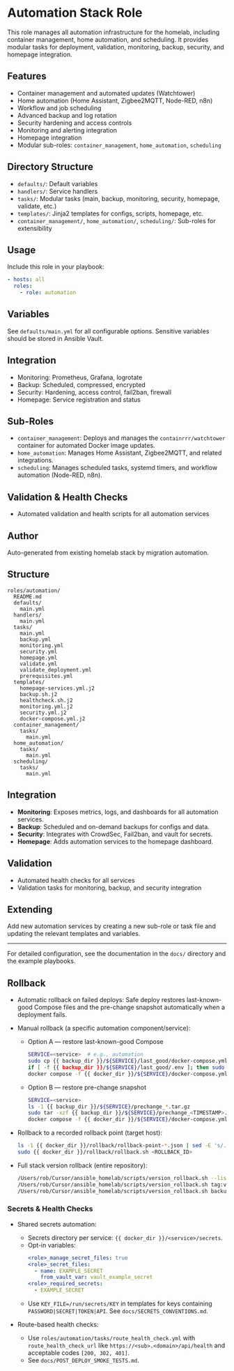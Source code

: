 # Automation Stack Role

This role manages all automation infrastructure for the homelab, including container management, home automation, and scheduling. It provides modular tasks for deployment, validation, monitoring, backup, security, and homepage integration.

## Features
- Container management and automated updates (Watchtower)
- Home automation (Home Assistant, Zigbee2MQTT, Node-RED, n8n)
- Workflow and job scheduling
- Advanced backup and log rotation
- Security hardening and access controls
- Monitoring and alerting integration
- Homepage integration
- Modular sub-roles: `container_management`, `home_automation`, `scheduling`

## Directory Structure
- `defaults/`: Default variables
- `handlers/`: Service handlers
- `tasks/`: Modular tasks (main, backup, monitoring, security, homepage, validate, etc.)
- `templates/`: Jinja2 templates for configs, scripts, homepage, etc.
- `container_management/`, `home_automation/`, `scheduling/`: Sub-roles for extensibility

## Usage
Include this role in your playbook:
```yaml
- hosts: all
  roles:
    - role: automation
```

## Variables
See `defaults/main.yml` for all configurable options. Sensitive variables should be stored in Ansible Vault.

## Integration
- Monitoring: Prometheus, Grafana, logrotate
- Backup: Scheduled, compressed, encrypted
- Security: Hardening, access control, fail2ban, firewall
- Homepage: Service registration and status

## Sub-Roles
- `container_management`: Deploys and manages the `containrrr/watchtower` container for automated Docker image updates.
- `home_automation`: Manages Home Assistant, Zigbee2MQTT, and related integrations.
- `scheduling`: Manages scheduled tasks, systemd timers, and workflow automation (Node-RED, n8n).

## Validation & Health Checks
- Automated validation and health scripts for all automation services

## Author
Auto-generated from existing homelab stack by migration automation.

## Structure
```
roles/automation/
  README.md
  defaults/
    main.yml
  handlers/
    main.yml
  tasks/
    main.yml
    backup.yml
    monitoring.yml
    security.yml
    homepage.yml
    validate.yml
    validate_deployment.yml
    prerequisites.yml
  templates/
    homepage-services.yml.j2
    backup.sh.j2
    healthcheck.sh.j2
    monitoring.yml.j2
    security.yml.j2
    docker-compose.yml.j2
  container_management/
    tasks/
      main.yml
  home_automation/
    tasks/
      main.yml
  scheduling/
    tasks/
      main.yml
```

## Integration
- **Monitoring**: Exposes metrics, logs, and dashboards for all automation services.
- **Backup**: Scheduled and on-demand backups for configs and data.
- **Security**: Integrates with CrowdSec, Fail2ban, and vault for secrets.
- **Homepage**: Adds automation services to the homepage dashboard.

## Validation
- Automated health checks for all services
- Validation tasks for monitoring, backup, and security integration

## Extending
Add new automation services by creating a new sub-role or task file and updating the relevant templates and variables.

---
For detailed configuration, see the documentation in the `docs/` directory and the example playbooks. 

## Rollback

- Automatic rollback on failed deploys: Safe deploy restores last-known-good Compose files and the pre-change snapshot automatically when a deployment fails.

- Manual rollback (a specific automation component/service):
  - Option A — restore last-known-good Compose
    ```bash
    SERVICE=<service>  # e.g., automation
    sudo cp {{ backup_dir }}/${SERVICE}/last_good/docker-compose.yml {{ docker_dir }}/${SERVICE}/docker-compose.yml
    if [ -f {{ backup_dir }}/${SERVICE}/last_good/.env ]; then sudo cp {{ backup_dir }}/${SERVICE}/last_good/.env {{ docker_dir }}/${SERVICE}/.env; fi
    docker compose -f {{ docker_dir }}/${SERVICE}/docker-compose.yml up -d
    ```
  - Option B — restore pre-change snapshot
    ```bash
    SERVICE=<service>
    ls -1 {{ backup_dir }}/${SERVICE}/prechange_*.tar.gz
    sudo tar -xzf {{ backup_dir }}/${SERVICE}/prechange_<TIMESTAMP>.tar.gz -C /
    docker compose -f {{ docker_dir }}/${SERVICE}/docker-compose.yml up -d
    ```

- Rollback to a recorded rollback point (target host):
  ```bash
  ls -1 {{ docker_dir }}/rollback/rollback-point-*.json | sed -E 's/.*rollback-point-([0-9]+)\.json/\1/'
  sudo {{ docker_dir }}/rollback/rollback.sh <ROLLBACK_ID>
  ```

- Full stack version rollback (entire repository):
  ```bash
  /Users/rob/Cursor/ansible_homelab/scripts/version_rollback.sh --list
  /Users/rob/Cursor/ansible_homelab/scripts/version_rollback.sh tag:vX.Y.Z
  /Users/rob/Cursor/ansible_homelab/scripts/version_rollback.sh backup:/Users/rob/Cursor/ansible_homelab/backups/versions/<backup_dir>
  ```

### Secrets & Health Checks

- Shared secrets automation:
  - Secrets directory per service: `{{ docker_dir }}/<service>/secrets`.
  - Opt-in variables:
    ```yaml
    <role>_manage_secret_files: true
    <role>_secret_files:
      - name: EXAMPLE_SECRET
        from_vault_var: vault_example_secret
    <role>_required_secrets:
      - EXAMPLE_SECRET
    ```
  - Use `KEY_FILE=/run/secrets/KEY` in templates for keys containing `PASSWORD|SECRET|TOKEN|API`. See `docs/SECRETS_CONVENTIONS.md`.

- Route-based health checks:
  - Use `roles/automation/tasks/route_health_check.yml` with `route_health_check_url` like `https://<sub>.<domain>/api/health` and acceptable codes `[200, 302, 401]`.
  - See `docs/POST_DEPLOY_SMOKE_TESTS.md`.
